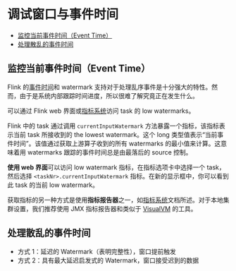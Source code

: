 # 调试窗口与事件时间

- [监控当前事件时间（Event Time）](https://ci.apache.org/projects/flink/flink-docs-release-1.12/zh/ops/debugging/debugging_event_time.html#监控当前事件时间event-time)
- [处理散乱的事件时间](https://ci.apache.org/projects/flink/flink-docs-release-1.12/zh/ops/debugging/debugging_event_time.html#处理散乱的事件时间)



## 监控当前事件时间（Event Time）

Flink 的[事件时间](https://ci.apache.org/projects/flink/flink-docs-release-1.12/zh/dev/event_time.html)和 watermark 支持对于处理乱序事件是十分强大的特性。然而，由于是系统内部跟踪时间进度，所以很难了解究竟正在发生什么。

可以通过 Flink web 界面或[指标系统](https://ci.apache.org/projects/flink/flink-docs-release-1.12/zh/ops/metrics.html)访问 task 的 low watermarks。

Flink 中的 task 通过调用 `currentInputWatermark` 方法暴露一个指标，该指标表示当前 task 所接收到的 the lowest watermark。这个 long 类型值表示“当前事件时间”。该值通过获取上游算子收到的所有 watermarks 的最小值来计算。这意味着用 watermarks 跟踪的事件时间总是由最落后的 source 控制。

**使用 web 界面**可以访问 low watermark 指标，在指标选项卡中选择一个 task，然后选择 `<taskNr>.currentInputWatermark` 指标。在新的显示框中，你可以看到此 task 的当前 low watermark。

获取指标的另一种方式是使用**指标报告器**之一，如[指标系统](https://ci.apache.org/projects/flink/flink-docs-release-1.12/zh/ops/metrics.html)文档所述。对于本地集群设置，我们推荐使用 JMX 指标报告器和类似于 [VisualVM](https://visualvm.github.io/) 的工具。



## 处理散乱的事件时间

- 方式 1：延迟的 Watermark（表明完整性），窗口提前触发
- 方式 2：具有最大延迟启发式的 Watermark，窗口接受迟到的数据